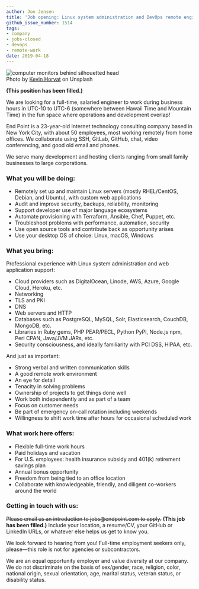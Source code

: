 ```yaml
---
author: Jon Jensen
title: 'Job opening: Linux system administration and DevOps remote engineer'
github_issue_number: 1514
tags:
- company
- jobs-closed
- devops
- remote-work
date: 2019-04-18
---
```


<img src="/blog/2019/04/linux-sysadmin-devops-remote-job/kevin-horvat-1354011-unsplash-small.jpg" alt="computer monitors behind silhouetted head" /><br>Photo by <a href="https://unsplash.com/photos/Pyjp2zmxuLk">Kevin Horvat</a> on Unsplash

[//]: # (from https://unsplash.com/license - Unsplash grants you an irrevocable, nonexclusive, worldwide copyright license to download, copy, modify, distribute, perform, and use photos from Unsplash for free, including for commercial purposes, without permission from or attributing the photographer or Unsplash.)

**(This position has been filled.)**

We are looking for a full-​time, salaried engineer to work during business hours in UTC-10 to UTC-6 (somewhere between Hawaii Time and Mountain Time) in the fun space where operations and development overlap!

End Point is a 23-​year-old Internet technology consulting company based in New York City, with about 50 employees, most working remotely from home offices. We collaborate using SSH, GitLab, GitHub, chat, video conferencing, and good old email and phones.

We serve many development and hosting clients ranging from small family businesses to large corporations.

### What you will be doing:

- Remotely set up and maintain Linux servers (mostly RHEL/​CentOS, Debian, and Ubuntu), with custom web applications
- Audit and improve security, backups, reliability, monitoring
- Support developer use of major language ecosystems
- Automate provisioning with Terraform, Ansible, Chef, Puppet, etc.
- Troubleshoot problems with performance, automation, security
- Use open source tools and contribute back as opportunity arises
- Use your desktop OS of choice: Linux, macOS, Windows

### What you bring:

Professional experience with Linux system administration and web application support:

- Cloud providers such as DigitalOcean, Linode, AWS, Azure, Google Cloud, Heroku, etc.
- Networking
- TLS and PKI
- DNS
- Web servers and HTTP
- Databases such as PostgreSQL, MySQL, Solr, Elasticsearch, CouchDB, MongoDB, etc.
- Libraries in Ruby gems, PHP PEAR/​PECL, Python PyPI, Node.js npm, Perl CPAN, Java/​JVM JARs, etc.
- Security consciousness, and ideally familiarity with PCI DSS, HIPAA, etc.

And just as important:

- Strong verbal and written communication skills
- A good remote work environment
- An eye for detail
- Tenacity in solving problems
- Ownership of projects to get things done well
- Work both independently and as part of a team
- Focus on customer needs
- Be part of emergency on-call rotation including weekends
- Willingness to shift work time after hours for occasional scheduled work

### What work here offers:

- Flexible full-time work hours
- Paid holidays and vacation
- For U.S. employees: health insurance subsidy and 401(k) retirement savings plan
- Annual bonus opportunity
- Freedom from being tied to an office location
- Collaborate with knowledgeable, friendly, and diligent co-workers around the world

### Getting in touch with us:

~~Please email us an introduction to jobs&#x40;endpoint.com to apply.~~
**(This job has been filled.)**
Include your location, a resume/​CV, your GitHub or LinkedIn URLs, or whatever else helps us get to know you.

We look forward to hearing from you! Full-time employment seekers only, please—​this role is not for agencies or subcontractors.

We are an equal opportunity employer and value diversity at our company. We do not discriminate on the basis of sex/​gender, race, religion, color, national origin, sexual orientation, age, marital status, veteran status, or disability status.

<script type="application/ld+json">
{
  "@context" : "http://schema.org/",
  "@type" : "JobPosting",
  "title" : "Linux system administration and DevOps remote engineer",
  "description" : "<p>We are looking for a full-time, salaried engineer to work during business hours in UTC-10 to UTC-6 (somewhere between Hawaii Time and Mountain Time) in the fun space where operations and development overlap.</p> <h2>What you will be doing:</h2> <ul> <li>Remotely set up and maintain Linux servers (mostly RHEL/​CentOS, Debian, and Ubuntu), with custom web applications</li> <li>Audit and improve security, backups, reliability, monitoring</li> <li>Support developer use of major language ecosystems</li> <li>Automate provisioning with Terraform, Ansible, Chef, Puppet, etc.</li> <li>Troubleshoot problems with performance, automation, security</li> <li>Use open source tools and contribute back as opportunity arises</li> <li>Use your desktop OS of choice: Linux, macOS, Windows</li> </ul> <h2>What you bring:</h2> <ul> <li>Professional experience with Linux system administration and web application support:</li> <ul> <li>cloud providers such as DigitalOcean, Linode, AWS, Azure, Google Cloud, Heroku, etc.</li> <li>networking</li> <li>TLS and PKI</li> <li>DNS</li> <li>web servers and HTTP</li> <li>databases such as PostgreSQL, MySQL, Solr, Elasticsearch, CouchDB, MongoDB, etc.</li> <li>libraries in Ruby gems, PHP PEAR/​PECL, Python PyPI, Node.js npm, Perl CPAN, Java/​JVM JARs, etc.</li> </ul> <li>Security consciousness, ideally familiarity with PCI DSS, HIPAA, etc.</li> <li>Strong verbal and written communication skills</li> <li>A good remote work environment</li> <li>An eye for detail</li> <li>Tenacity solving problems</li> <li>Ownership of projects to get things done well</li> <li>Work both independently and as part of a team</li> <li>Focus on customer needs</li> <li>Be part of emergency on-call rotation including weekends</li> <li>Willingness to shift work time after hours for occasional scheduled work</li> </ul> <h2>We offer:</h2> <ul> <li>Flexible full-time work hours</li> <li>Paid holidays and vacation</li> <li>For U.S. employees: health insurance subsidy and 401(k) retirement savings plan</li> <li>Annual bonus opportunity</li> <li>Freedom from being tied to an office location</li> <li>Collaborate with knowledgeable, friendly, and diligent co-workers around the world</li> </ul> <h2>To apply:</h2> <p>Please email us an introduction to jobs@endpoint.com to apply. Include your location, a resume/CV, your GitHub or LinkedIn URLs, or whatever else helps us get to know you.</p><p>No agencies or subcontractors.</p>",
  "identifier": {
    "@type": "PropertyValue",
    "name": "End Point Corporation",
    "value": "devops-201904"
  },
  "datePosted" : "2019-04-18",
  "validThrough" : "2019-05-19",
  "employmentType" : ["FULL_TIME", "CONTRACTOR"],
  "hiringOrganization" : {
    "@type" : "Organization",
    "name" : "End Point Corporation",
    "sameAs" : "https://www.endpoint.com/blog/2019/04/linux-sysadmin-devops-remote-job",
    "logo" : "https://www.endpoint.com/images/favicon.ico"
  },
  "jobLocationType": "TELECOMMUTE",
  "applicantLocationRequirements": {
      "@type": "Country",
      "name": ["Canada", "United States", "Mexico"]
  }
}
</script>
